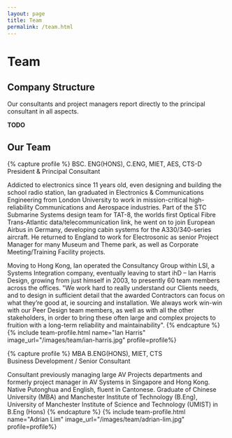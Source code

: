 ```yaml
---
layout: page
title: Team
permalink: /team.html
---
```


# Team

## Company Structure

Our consultants and project managers report directly to the principal consultant in all aspects.

**TODO**

## Our Team

{% capture profile %}
BSC. ENG(HONS), C.ENG, MIET, AES, CTS-D<br />
President & Principal Consultant

Addicted to electronics since 11 years old, even designing and building the school radio station, Ian graduated in Electronics & Communications Engineering from London University to work in mission-critical high-reliability Communications and Aerospace industries. Part of the STC Submarine Systems design team for TAT-8, the worlds first Optical Fibre Trans-Atlantic data/telecommunication link, he went on to join European Airbus in Germany, developing cabin systems for the A330/340-series aircraft. He returned to England to work for Electrosonic as senior Project Manager for many Museum and Theme park, as well as Corporate Meeting/Training Facility projects.

Moving to Hong Kong, Ian operated the Consultancy Group within LSI, a Systems Integration company, eventually leaving to start ihD – Ian Harris Design, growing from just himself in 2003, to presently 60 team members across the offices. "We work hard to really understand our Clients needs, and to design in sufficient detail that the awarded Contractors can focus on what they’re good at, ie sourcing and installation. We always work win-win with our Peer Design team members, as well as with all the other stakeholders, in order to bring these often large and complex projects to fruition with a long-term reliability and maintainability".
{% endcapture %}
{% include team-profile.html name="Ian Harris" image_url="/images/team/ian-harris.jpg" profile=profile%}


{% capture profile %}
MBA B.ENG(HONS), MIET, CTS<br/>
Business Development / Senior Consultant

Consultant previously managing large AV Projects departments and formerly project manager in AV Systems in Singapore and Hong Kong. Native Putonghua and English, fluent in Cantonese. Graduate of Chinese University (MBA) and Manchester Institute of Technology (B.Eng), University of Manchester Institute of Science and Technology (UMIST) in B.Eng (Hons)
{% endcapture %}
{% include team-profile.html name="Adrian Lim" image_url="/images/team/adrian-lim.jpg" profile=profile%}


